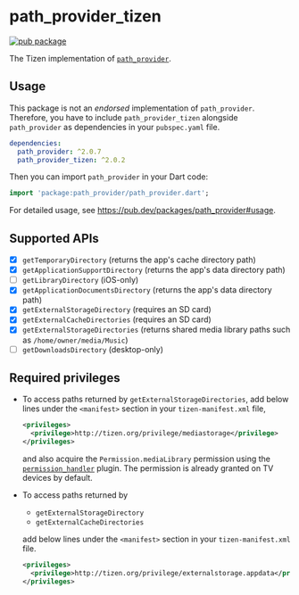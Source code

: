 # path_provider_tizen

[![pub package](https://img.shields.io/pub/v/path_provider_tizen.svg)](https://pub.dev/packages/path_provider_tizen)

The Tizen implementation of [`path_provider`](https://github.com/flutter/plugins/tree/master/packages/path_provider).

## Usage

This package is not an _endorsed_ implementation of `path_provider`. Therefore, you have to include `path_provider_tizen` alongside `path_provider` as dependencies in your `pubspec.yaml` file.

```yaml
dependencies:
  path_provider: ^2.0.7
  path_provider_tizen: ^2.0.2
```

Then you can import `path_provider` in your Dart code:

```dart
import 'package:path_provider/path_provider.dart';
```

For detailed usage, see https://pub.dev/packages/path_provider#usage.

## Supported APIs

- [x] `getTemporaryDirectory` (returns the app's cache directory path)
- [x] `getApplicationSupportDirectory` (returns the app's data directory path)
- [ ] `getLibraryDirectory` (iOS-only)
- [x] `getApplicationDocumentsDirectory` (returns the app's data directory path)
- [x] `getExternalStorageDirectory` (requires an SD card)
- [x] `getExternalCacheDirectories` (requires an SD card)
- [x] `getExternalStorageDirectories` (returns shared media library paths such as `/home/owner/media/Music`)
- [ ] `getDownloadsDirectory` (desktop-only)

## Required privileges

- To access paths returned by `getExternalStorageDirectories`, add below lines under the `<manifest>` section in your `tizen-manifest.xml` file,

  ```xml
  <privileges>
    <privilege>http://tizen.org/privilege/mediastorage</privilege>
  </privileges>
  ```

  and also acquire the `Permission.mediaLibrary` permission using the [`permission_handler`](https://pub.dev/packages/permission_handler_tizen) plugin. The permission is already granted on TV devices by default.

- To access paths returned by

  - `getExternalStorageDirectory`
  - `getExternalCacheDirectories`

  add below lines under the `<manifest>` section in your `tizen-manifest.xml` file.

  ```xml
  <privileges>
    <privilege>http://tizen.org/privilege/externalstorage.appdata</privilege>
  </privileges>
  ```
